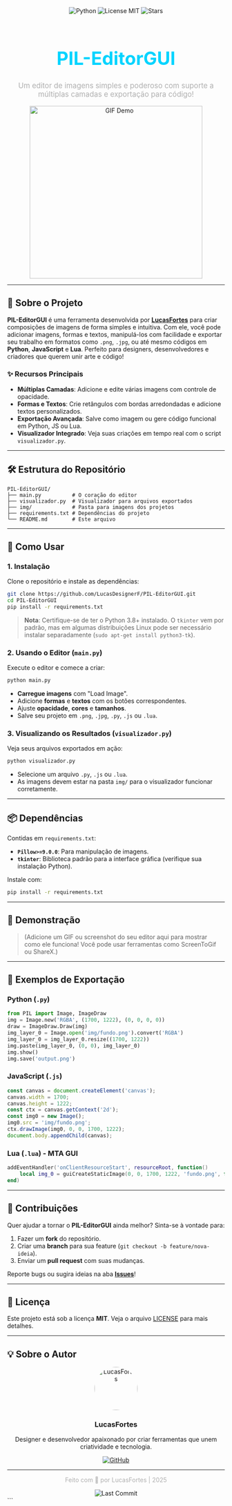 <div align="center">
  <img src="https://img.shields.io/badge/Python-3.8+-blue?style=for-the-badge&logo=python" alt="Python">
  <img src="https://img.shields.io/badge/License-MIT-green?style=for-the-badge" alt="License MIT">
  <img src="https://img.shields.io/github/stars/LucasDesignerF/PIL-EditorGUI?style=for-the-badge" alt="Stars">
  <br><br>
  <h1 style="font-size: 3em; color: #00d4ff;">PIL-EditorGUI</h1>
  <p style="font-size: 1.2em; color: #b0b0b0;">Um editor de imagens simples e poderoso com suporte a múltiplas camadas e exportação para código!</p>
  <img src="https://media2.giphy.com/media/v1.Y2lkPTc5MGI3NjExYjYwN2R0cWt0NzltOXNydW50MW44Ym52bXRpdnRpeXRobmllN3FpYyZlcD12MV9pbnRlcm5hbF9naWZfYnlfaWQmY3Q9Zw/coxQHKASG60HrHtvkt/giphy.gif" alt="GIF Demo" width="400">
</div>

---

## 🚀 Sobre o Projeto

**PIL-EditorGUI** é uma ferramenta desenvolvida por **[LucasFortes](https://github.com/LucasDesignerF)** para criar composições de imagens de forma simples e intuitiva. Com ele, você pode adicionar imagens, formas e textos, manipulá-los com facilidade e exportar seu trabalho em formatos como `.png`, `.jpg`, ou até mesmo códigos em **Python**, **JavaScript** e **Lua**. Perfeito para designers, desenvolvedores e criadores que querem unir arte e código!

### ✨ Recursos Principais
- **Múltiplas Camadas**: Adicione e edite várias imagens com controle de opacidade.
- **Formas e Textos**: Crie retângulos com bordas arredondadas e adicione textos personalizados.
- **Exportação Avançada**: Salve como imagem ou gere código funcional em Python, JS ou Lua.
- **Visualizador Integrado**: Veja suas criações em tempo real com o script `visualizador.py`.

---

## 🛠️ Estrutura do Repositório

```
PIL-EditorGUI/
├── main.py          # O coração do editor
├── visualizador.py  # Visualizador para arquivos exportados
├── img/             # Pasta para imagens dos projetos
├── requirements.txt # Dependências do projeto
└── README.md        # Este arquivo
```

---

## 🎨 Como Usar

### 1. Instalação
Clone o repositório e instale as dependências:

```bash
git clone https://github.com/LucasDesignerF/PIL-EditorGUI.git
cd PIL-EditorGUI
pip install -r requirements.txt
```

> **Nota**: Certifique-se de ter o Python 3.8+ instalado. O `tkinter` vem por padrão, mas em algumas distribuições Linux pode ser necessário instalar separadamente (`sudo apt-get install python3-tk`).

### 2. Usando o Editor (`main.py`)
Execute o editor e comece a criar:

```bash
python main.py
```

- **Carregue imagens** com "Load Image".
- Adicione **formas** e **textos** com os botões correspondentes.
- Ajuste **opacidade**, **cores** e **tamanhos**.
- Salve seu projeto em `.png`, `.jpg`, `.py`, `.js` ou `.lua`.

### 3. Visualizando os Resultados (`visualizador.py`)
Veja seus arquivos exportados em ação:

```bash
python visualizador.py
```

- Selecione um arquivo `.py`, `.js` ou `.lua`.
- As imagens devem estar na pasta `img/` para o visualizador funcionar corretamente.

---

## 📦 Dependências

Contidas em `requirements.txt`:

- **`Pillow>=9.0.0`**: Para manipulação de imagens.
- **`tkinter`**: Biblioteca padrão para a interface gráfica (verifique sua instalação Python).

Instale com:
```bash
pip install -r requirements.txt
```

---

## 🎥 Demonstração

> (Adicione um GIF ou screenshot do seu editor aqui para mostrar como ele funciona! Você pode usar ferramentas como ScreenToGif ou ShareX.)

---

## 🌟 Exemplos de Exportação

### Python (`.py`)
```python
from PIL import Image, ImageDraw
img = Image.new('RGBA', (1700, 1222), (0, 0, 0, 0))
draw = ImageDraw.Draw(img)
img_layer_0 = Image.open('img/fundo.png').convert('RGBA')
img_layer_0 = img_layer_0.resize((1700, 1222))
img.paste(img_layer_0, (0, 0), img_layer_0)
img.show()
img.save('output.png')
```

### JavaScript (`.js`)
```javascript
const canvas = document.createElement('canvas');
canvas.width = 1700;
canvas.height = 1222;
const ctx = canvas.getContext('2d');
const img0 = new Image();
img0.src = 'img/fundo.png';
ctx.drawImage(img0, 0, 0, 1700, 1222);
document.body.appendChild(canvas);
```

### Lua (`.lua`) - MTA GUI
```lua
addEventHandler('onClientResourceStart', resourceRoot, function()
    local img_0 = guiCreateStaticImage(0, 0, 1700, 1222, 'fundo.png', false)
end)
```

---

## 🤝 Contribuições

Quer ajudar a tornar o **PIL-EditorGUI** ainda melhor? Sinta-se à vontade para:
1. Fazer um **fork** do repositório.
2. Criar uma **branch** para sua feature (`git checkout -b feature/nova-ideia`).
3. Enviar um **pull request** com suas mudanças.

Reporte bugs ou sugira ideias na aba **[Issues](https://github.com/LucasDesignerF/PIL-EditorGUI/issues)**!

---

## 📜 Licença

Este projeto está sob a licença **MIT**. Veja o arquivo [LICENSE](LICENSE) para mais detalhes.

---

## 💡 Sobre o Autor

<div align="center">
  <img src="https://avatars.githubusercontent.com/u/123456789?v=4" alt="LucasFortes" width="100" style="border-radius: 50%;">
  <h3>LucasFortes</h3>
  <p>Designer e desenvolvedor apaixonado por criar ferramentas que unem criatividade e tecnologia.</p>
  <a href="https://github.com/LucasDesignerF"><img src="https://img.shields.io/badge/GitHub-Profile-blue?style=flat-square&logo=github" alt="GitHub"></a>
</div>

---

<div align="center">
  <p style="color: #b0b0b0;">Feito com 💙 por LucasFortes | 2025</p>
  <img src="https://img.shields.io/github/last-commit/LucasDesignerF/PIL-EditorGUI?style=for-the-badge" alt="Last Commit">
</div>
```

